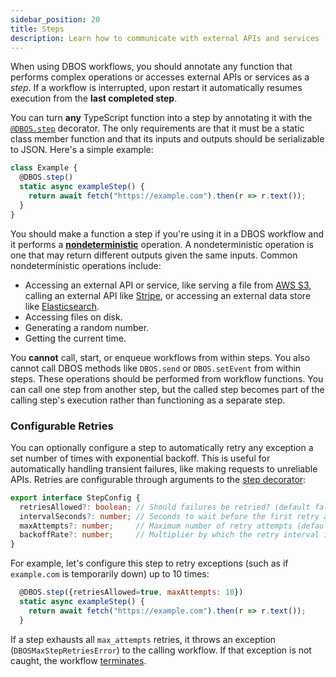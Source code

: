 ```yaml
---
sidebar_position: 20
title: Steps
description: Learn how to communicate with external APIs and services
---
```


When using DBOS workflows, you should annotate any function that performs complex operations or accesses external APIs or services as a _step_.
If a workflow is interrupted, upon restart it automatically resumes execution from the **last completed step**.

You can turn **any** TypeScript function into a step by annotating it with the [`@DBOS.step`](../reference/transactapi/dbos-class.md#dbosstep) decorator.
The only requirements are that it must be a static class member function and that its inputs and outputs should be serializable to JSON.
Here's a simple example:

```javascript
class Example {
  @DBOS.step()
  static async exampleStep() {
    return await fetch("https://example.com").then(r => r.text());
  }
}
```

You should make a function a step if you're using it in a DBOS workflow and it performs a [**nondeterministic**](../tutorials/workflow-tutorial.md#determinism) operation.
A nondeterministic operation is one that may return different outputs given the same inputs.
Common nondeterministic operations include:

- Accessing an external API or service, like serving a file from [AWS S3](https://aws.amazon.com/s3/), calling an external API like [Stripe](https://stripe.com/), or accessing an external data store like [Elasticsearch](https://www.elastic.co/elasticsearch/).
- Accessing files on disk.
- Generating a random number.
- Getting the current time.

You **cannot** call, start, or enqueue workflows from within steps.
You also cannot call DBOS methods like `DBOS.send` or `DBOS.setEvent` from within steps.
These operations should be performed from workflow functions.
You can call one step from another step, but the called step becomes part of the calling step's execution rather than functioning as a separate step.

### Configurable Retries

You can optionally configure a step to automatically retry any exception a set number of times with exponential backoff.
This is useful for automatically handling transient failures, like making requests to unreliable APIs.
Retries are configurable through arguments to the [step decorator](../reference/transactapi/dbos-class.md#dbosstep):

```typescript
export interface StepConfig {
  retriesAllowed?: boolean; // Should failures be retried? (default false)
  intervalSeconds?: number; // Seconds to wait before the first retry attempt (default 1).
  maxAttempts?: number;     // Maximum number of retry attempts (default 3). If errors occur more times than this, throw an exception.
  backoffRate?: number;     // Multiplier by which the retry interval increases after a retry attempt (default 2).
}
```

For example, let's configure this step to retry exceptions (such as if `example.com` is temporarily down) up to 10 times:

```javascript
  @DBOS.step({retriesAllowed=true, maxAttempts: 10})
  static async exampleStep() {
    return await fetch("https://example.com").then(r => r.text());
  }
```

If a step exhausts all `max_attempts` retries, it throws an exception (`DBOSMaxStepRetriesError`) to the calling workflow.
If that exception is not caught, the workflow [terminates](./workflow-tutorial.md#reliability-guarantees).